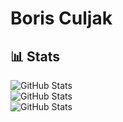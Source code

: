 # Boris Culjak

## 📊 Stats

![GitHub Stats](https://github-readme-stats.vercel.app/api?username=boriscu&theme=tokyonight&show_icons=true&hide_border=true&count_private=true)<br/>
![GitHub Stats](https://github-readme-stats.vercel.app/api/top-langs/?username=boriscu&theme=tokyonight&show_icons=true&hide_border=true&layout=compact)<br/>
![GitHub Stats](https://github-readme-streak-stats.herokuapp.com/?user=boriscu&theme=tokyonight&hide_border=true)
